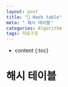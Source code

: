 ```yaml
---
layout: post
title: "💾 Hash table"
meta: " 해시 테이블"
categories: Algorithm
tags: 자료구조
---
```




* content
{:toc}
# 해시 테이블

